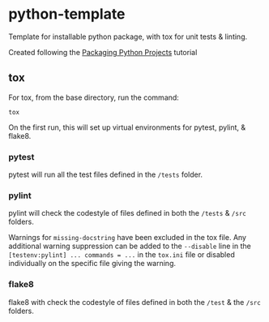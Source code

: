# python-template
Template for installable python package, with tox for unit tests & linting.

Created following the [Packaging Python Projects](https://packaging.python.org/tutorials/packaging-projects/) tutorial

## tox
For tox, from the base directory, run the command:
```
tox
```

On the first run, this will set up virtual environments for pytest, pylint, & flake8.

### pytest
pytest will run all the test files defined in the `/tests` folder.

### pylint
pylint will check the codestyle of files defined in both the `/tests` & `/src` folders.

Warnings for ``missing-docstring`` have been excluded in the tox file. Any additional warning suppression can be added to the ``--disable`` line in the ``[testenv:pylint] ... commands = ...`` in the `tox.ini` file or disabled individually on the specific file giving the warning.

### flake8
flake8 with check the codestyle of files defined in both the `/test` & the `/src` folders.